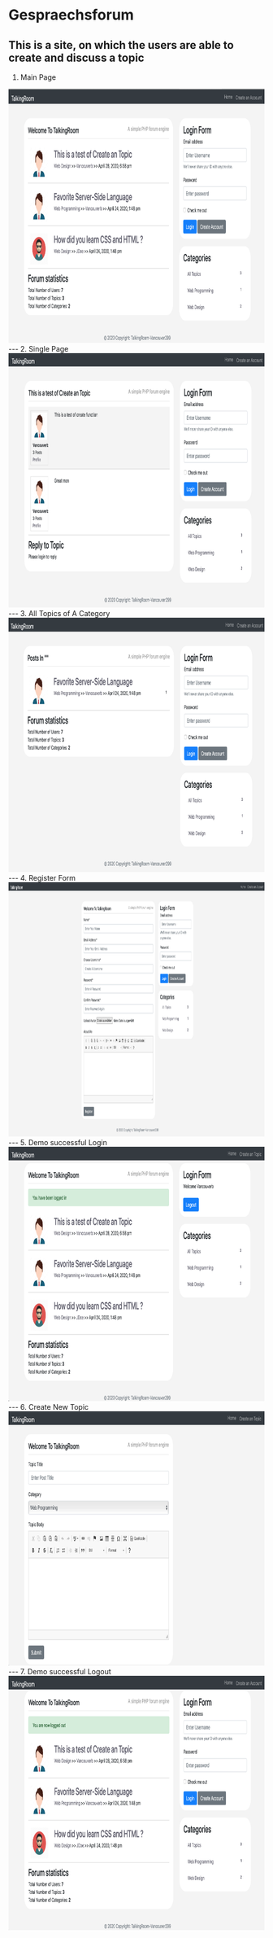 # Gespraechsforum
## This is a site, on which the users are able to create and discuss a topic 
1. Main Page 
<img src="images/demo/mainpage.png" height="500px" >
---
2. Single Page
<img src="images/demo/singlepage.png" height="500px" >
---
3. All Topics of A Category
<img src="images/demo/topicsOfCategory.png" height="500px" >
---
4. Register Form
<img src="images/demo/register.png" height="500px" >
---
5. Demo successful Login
<img src="images/demo/login.png" height="500px" >
---
6. Create New Topic
<img src="images/demo/createTopic.png" height="500px" >
---
7. Demo successful Logout
<img src="images/demo/logout.png" height="500px" >
